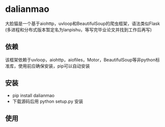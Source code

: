 # dalianmao
大脸猫是一个基于aiohttp，uvloop和BeautifulSoup的爬虫框架，语法类似Flask 
(多进程和分布式版本暂定名为lanpishu，等写完毕业论文并找到工作后再写)
## 依赖
该框架依赖于uvloop，aiohttp，aiofiles，Motor，BeautifulSoup等非python标准库，使用前应确保安装，pip可以自动安装
## 安装
* pip install dalianmao
* 下载源码后用 python setup.py 安装
## 使用
